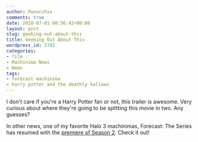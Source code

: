 ```yaml
---
author: Pwnocchio
comments: true
date: 2010-07-01 00:56:42+00:00
layout: post
slug: geeking-out-about-this
title: Geeking Out About This
wordpress_id: 2742
categories:
- film
- Machinima News
- News
tags:
- forecast machinima
- harry potter and the deathly hallows
---
```


I don't care if you're a Harry Potter fan or not, this trailer is awesome. Very curious about where they're going to be splitting this movie in two. Any guesses?



In other news, one of my favorite Halo 3 machinimas, Forecast: The Series has resumed with the [premiere of Season 2](http://www.youtube.com/watch?v=gNR060QKWnI). Check it out!
